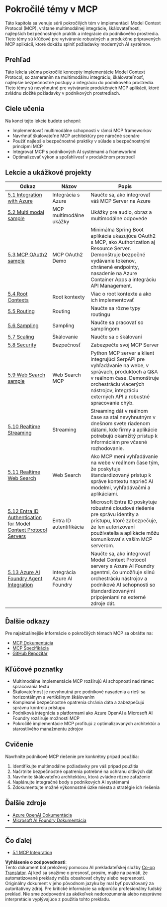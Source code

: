 <!--
CO_OP_TRANSLATOR_METADATA:
{
  "original_hash": "748c61250d4a326206b72b28f6154615",
  "translation_date": "2025-07-13T23:47:43+00:00",
  "source_file": "05-AdvancedTopics/README.md",
  "language_code": "sk"
}
-->
# Pokročilé témy v MCP

Táto kapitola sa venuje sérii pokročilých tém v implementácii Model Context Protocol (MCP), vrátane multimodálnej integrácie, škálovateľnosti, najlepších bezpečnostných praktík a integrácie do podnikového prostredia. Tieto témy sú kľúčové pre vytváranie robustných a produkčne pripravených MCP aplikácií, ktoré dokážu splniť požiadavky moderných AI systémov.

## Prehľad

Táto lekcia skúma pokročilé koncepty implementácie Model Context Protocol, so zameraním na multimodálnu integráciu, škálovateľnosť, najlepšie bezpečnostné postupy a integráciu do podnikového prostredia. Tieto témy sú nevyhnutné pre vytváranie produkčných MCP aplikácií, ktoré zvládnu zložité požiadavky v podnikových prostrediach.

## Ciele učenia

Na konci tejto lekcie budete schopní:

- Implementovať multimodálne schopnosti v rámci MCP frameworkov
- Navrhnúť škálovateľné MCP architektúry pre náročné scenáre
- Použiť najlepšie bezpečnostné praktiky v súlade s bezpečnostnými princípmi MCP
- Integrovať MCP s podnikových AI systémami a frameworkmi
- Optimalizovať výkon a spoľahlivosť v produkčnom prostredí

## Lekcie a ukážkové projekty

| Odkaz | Názov | Popis |
|-------|--------|--------|
| [5.1 Integration with Azure](./mcp-integration/README.md) | Integrácia s Azure | Naučte sa, ako integrovať váš MCP Server na Azure |
| [5.2 Multi modal sample](./mcp-multi-modality/README.md) | MCP multimodálne ukážky | Ukážky pre audio, obraz a multimodálne odpovede |
| [5.3 MCP OAuth2 sample](../../../05-AdvancedTopics/mcp-oauth2-demo) | MCP OAuth2 Demo | Minimálna Spring Boot aplikácia ukazujúca OAuth2 s MCP, ako Authorization aj Resource Server. Demonštruje bezpečné vydávanie tokenov, chránené endpointy, nasadenie na Azure Container Apps a integráciu API Management. |
| [5.4 Root Contexts](./mcp-root-contexts/README.md) | Root kontexty | Viac o root kontexte a ako ich implementovať |
| [5.5 Routing](./mcp-routing/README.md) | Routing | Naučte sa rôzne typy routingu |
| [5.6 Sampling](./mcp-sampling/README.md) | Sampling | Naučte sa pracovať so samplingom |
| [5.7 Scaling](./mcp-scaling/README.md) | Škálovanie | Naučte sa o škálovaní |
| [5.8 Security](./mcp-security/README.md) | Bezpečnosť | Zabezpečte svoj MCP Server |
| [5.9 Web Search sample](./web-search-mcp/README.md) | Web Search MCP | Python MCP server a klient integrujúci SerpAPI pre vyhľadávanie na webe, v správach, produktoch a Q&A v reálnom čase. Demonštruje orchestráciu viacerých nástrojov, integráciu externých API a robustné spracovanie chýb. |
| [5.10 Realtime Streaming](./mcp-realtimestreaming/README.md) | Streaming | Streaming dát v reálnom čase sa stal nevyhnutným v dnešnom svete riadenom dátami, kde firmy a aplikácie potrebujú okamžitý prístup k informáciám pre včasné rozhodovanie. |
| [5.11 Realtime Web Search](./mcp-realtimesearch/README.md) | Web Search | Ako MCP mení vyhľadávanie na webe v reálnom čase tým, že poskytuje štandardizovaný prístup k správe kontextu naprieč AI modelmi, vyhľadávačmi a aplikáciami. |
| [5.12  Entra ID Authentication for Model Context Protocol Servers](./mcp-security-entra/README.md) | Entra ID autentifikácia | Microsoft Entra ID poskytuje robustné cloudové riešenie pre správu identity a prístupu, ktoré zabezpečuje, že len autorizovaní používatelia a aplikácie môžu komunikovať s vaším MCP serverom. |
| [5.13 Azure AI Foundry Agent Integration](./mcp-foundry-agent-integration/README.md) | Integrácia Azure AI Foundry | Naučte sa, ako integrovať Model Context Protocol servery s Azure AI Foundry agentmi, čo umožňuje silnú orchestráciu nástrojov a podnikové AI schopnosti so štandardizovanými pripojeniami na externé zdroje dát. |

## Ďalšie odkazy

Pre najaktuálnejšie informácie o pokročilých témach MCP sa obráťte na:
- [MCP Dokumentácia](https://modelcontextprotocol.io/)
- [MCP Špecifikácia](https://spec.modelcontextprotocol.io/)
- [GitHub Repozitár](https://github.com/modelcontextprotocol)

## Kľúčové poznatky

- Multimodálne implementácie MCP rozširujú AI schopnosti nad rámec spracovania textu
- Škálovateľnosť je nevyhnutná pre podnikové nasadenia a rieši sa horizontálnym a vertikálnym škálovaním
- Komplexné bezpečnostné opatrenia chránia dáta a zabezpečujú správnu kontrolu prístupu
- Podniková integrácia s platformami ako Azure OpenAI a Microsoft AI Foundry rozširuje možnosti MCP
- Pokročilé implementácie MCP profitujú z optimalizovaných architektúr a starostlivého manažmentu zdrojov

## Cvičenie

Navrhnite podnikové MCP riešenie pre konkrétny prípad použitia:

1. Identifikujte multimodálne požiadavky pre váš prípad použitia
2. Načrtnite bezpečnostné opatrenia potrebné na ochranu citlivých dát
3. Navrhnite škálovateľnú architektúru, ktorá zvládne rôzne zaťaženie
4. Naplánujte integračné body s podnikových AI systémami
5. Zdokumentujte možné výkonnostné úzke miesta a stratégie ich riešenia

## Ďalšie zdroje

- [Azure OpenAI Dokumentácia](https://learn.microsoft.com/en-us/azure/ai-services/openai/)
- [Microsoft AI Foundry Dokumentácia](https://learn.microsoft.com/en-us/ai-services/)

---

## Čo ďalej

- [5.1 MCP Integration](./mcp-integration/README.md)

**Vyhlásenie o zodpovednosti**:  
Tento dokument bol preložený pomocou AI prekladateľskej služby [Co-op Translator](https://github.com/Azure/co-op-translator). Aj keď sa snažíme o presnosť, prosím, majte na pamäti, že automatizované preklady môžu obsahovať chyby alebo nepresnosti. Originálny dokument v jeho pôvodnom jazyku by mal byť považovaný za autoritatívny zdroj. Pre kritické informácie sa odporúča profesionálny ľudský preklad. Nie sme zodpovední za akékoľvek nedorozumenia alebo nesprávne interpretácie vyplývajúce z použitia tohto prekladu.